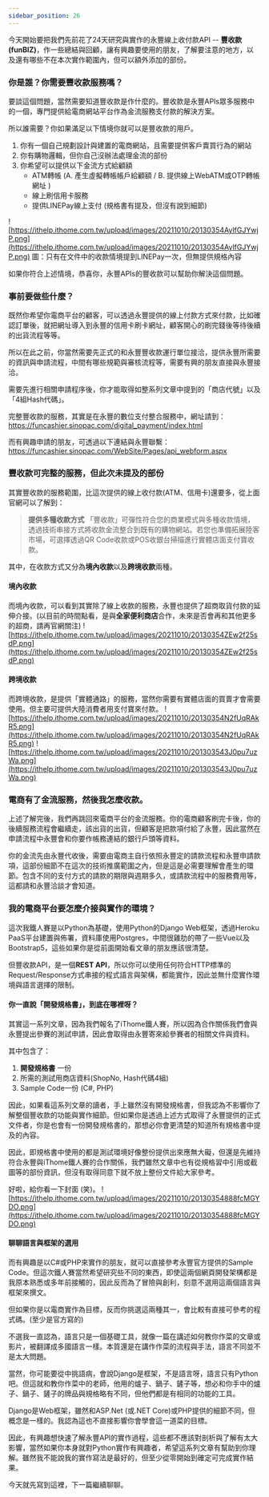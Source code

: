 ```yaml
---
sidebar_position: 26
---
```


今天開始要把我們先前花了24天研究與實作的永豐線上收付款API -- **豐收款 (funBIZ)**，作一些總結與回顧，讓有興趣要使用的朋友，了解要注意的地方，以及還有哪些不在本次實作範圍內，但可以額外添加的部份。

### 你是誰？你需要豐收款服務嗎？

要談這個問題，當然需要知道豐收款是作什麼的。豐收款是永豐APIs眾多服務中的一個，專門提供給電商網站平台作為金流服務支付款的解決方案。

所以誰需要？你如果滿足以下情境你就可以是豐收款的用戶。

1. 你有一個自己規劃設計與建置的電商網站，且需要提供客戶賣買行為的網站
2. 你有購物邏輯，但你自己沒辦法處理金流的部份
3. 你希望可以提供以下金流方式給顧額
   * ATM轉帳 (A. 產生虛擬轉帳帳戶給顧額 / B. 提供線上WebATM或OTP轉帳網址 )
   * 線上刷信用卡服務
   * 提供LINEPay線上支付 (規格書有提及，但沒有說到細節)

![https://ithelp.ithome.com.tw/upload/images/20211010/20130354AylfGJYwjP.png](https://ithelp.ithome.com.tw/upload/images/20211010/20130354AylfGJYwjP.png)
圖：只有在文件中的收款情境提到LINEPay一次，但無提供規格內容

如果你符合上述情境，恭喜你，永豐APIs的豐收款可以幫助你解決這個問題。

### 事前要做些什麼？

既然你希望你電商平台的顧客，可以透過永豐提供的線上付款方式來付款，比如確認訂單後，就把網址導入到永豐的信用卡刷卡網址，顧客開心的刷完錢後等待後續的出貨流程等等。

所以在此之前，你當然需要先正式的和永豐豐收款運行單位接洽，提供永豐所需要的資訊與申請流程，中間有哪些規範與審核流程等，需要有興的朋友直接與永豐接洽。

需要先進行相關申請程序後，你才能取得如整系列文章中提到的「商店代號」以及「4組Hash代碼」。

完整豐收款的服務，其實是在永豐的數位支付整合服務中，網址請到：
https://funcashier.sinopac.com/digital_payment/index.html

而有興趣申請的朋友，可透過以下連結與永豐聯繫：
https://funcashier.sinopac.com/WebSite/Pages/api_webform.aspx

### 豐收款可完整的服務，但此次未提及的部份

其實豐收款的服務範圍，比這次提供的線上收付款(ATM、信用卡)還要多，從上面官網可以了解到：

> **提供多種收款方式**
> 「豐收款」可彈性符合您的商業模式與多種收款情境，透過技術串接方式將收款金流整合到既有的購物網站。若您也準備拓展陸客市場，可選擇透過QR Code收款或POS收銀台掃描進行實體店面支付寶收款。

其中，在收款方式又分為**境內收款**以及**跨境收款**兩種。

#### 境內收款

而境內收款，可以看到其實除了線上收款的服務，永豐也提供了超商取貨付款的延伸介接。(以目前的時間點看，是與**全家便利商店**合作，未來是否會再和其他更多的超商，請再官網關注)
![https://ithelp.ithome.com.tw/upload/images/20211010/20130354ZEw2f25sdP.png](https://ithelp.ithome.com.tw/upload/images/20211010/20130354ZEw2f25sdP.png)

#### 跨境收款

而跨境收款，是提供「實體通路」的服務，當然你需要有實體店面的買賣才會需要使用。但主要可提供大陸消費者用支付寶來付款。
![https://ithelp.ithome.com.tw/upload/images/20211010/20130354N2fUqRAkR5.png](https://ithelp.ithome.com.tw/upload/images/20211010/20130354N2fUqRAkR5.png)
![https://ithelp.ithome.com.tw/upload/images/20211010/201303543J0pu7uzWa.png](https://ithelp.ithome.com.tw/upload/images/20211010/201303543J0pu7uzWa.png)

### 電商有了金流服務，然後我怎麼收款。

上述了解完後，我們再跳回來電商平台的金流服務。你的電商顧客刷完卡後，你的後續服務流程會繼續走，該出貨的出貨，但顧客是把款項付給了永豐，因此當然在申請流程中永豐會和你要作帳務連結的銀行戶頭等資料。

你的金流先由永豐代收後，需要由電商主自行依照永豐定的請款流程和永豐申請款項，這部份細節不在這次的技術推廣範圍之內，但是這是必需要理解會產生的環節。包含不同的支付方式的請款的期限與週期多久，或請款流程中的服務費用等，這都請和永豐洽談才會知道。

### 我的電商平台要怎麼介接與實作的環境？

這次我鐵人賽是以Python為基礎，使用Python的Django Web框架，透過Heroku PaaS平台建置與佈署，資料庫使用Postgres，中間很雞肋的帶了一些Vue以及Bootstrap5，這些如果你是從前面開始看文章的朋友應該很清楚。

但豐收款API，是一個**REST API**，所以你可以使用任何符合HTTP標準的Request/Response方式串接的程式語言與架構，都能實作，因此並無什麼實作環境與語言選擇的限制。

#### 你一直說「開發規格書」，到底在哪裡呀？

其實這一系列文章，因為我們報名了iThome鐵人賽，所以因為合作關係我們會與永豐提出參賽的測試申請，因此會取得由永豐寄來給參賽者的相關文件與資料。

其中包含了：

1. **開發規格書** 一份
2. 所需的測試用商店資料(ShopNo, Hash代碼4組)
3. Sample Code一份 (C#, PHP)

因此，如果看這系列文章的讀者，手上雖然沒有開發規格書，但我認為不影響你了解整個豐收款的功能與實作細節。但如果你是透過上述方式取得了永豐提供的正式文件者，你是也會有一份開發規格書的，那想必你會更清楚的知道所有規格書中提及的內容。

因此，即規格書中使用的都是測試環境好像整份提供出來應無大礙，但還是先維持符合永豐與iThome鐵人賽的合作關係，我們雖然文章中也有從規格習中引用或截圖等的部份資訊，但沒有取得同意下就不放上整份文件給大家參考。

好啦，給你看一下封面 (笑)。
![https://ithelp.ithome.com.tw/upload/images/20211010/20130354888fcMGYDO.png](https://ithelp.ithome.com.tw/upload/images/20211010/20130354888fcMGYDO.png)

#### 聊聊語言與框架的選用

而有興趣是以C#或PHP來實作的朋友，就可以直接參考永豐官方提供的Sample Code。但這次鐵人賽當然希望研究些不同的東西，即使這兩個網頁開發架構都是我原本熟悉或多年前接觸的，因此反而為了冒險與創利，刻意不選用這兩個語言與框架來撰文。

但如果你是以電商實作為目標，反而你挑選這兩種其一，會比較有直接可參考的程式碼。(至少是官方寫的)

不選我一直認為，語言只是一個基礎工具，就像一篇在講述如何教你作菜的文章或影片，被翻譯成多國語言一樣。本質還是在講作作菜的流程與手法，語言不同並不是太大問題。

當然，你可能要從中挑語病，會說Django是框架，不是語言呀，語言只有Python吧。但這就和教你作菜中的老師，他用的爐子、鍋子、鏟子等，想必和你手中的爐子、鍋子、鏟子的牌品與規格略有不同，但他們都是有相同的功能的工具。

Django是Web框架，雖然和ASP.Net (或.NET Core)或PHP提供的細節不同，但概念是一樣的。我認為這也不直接影響你會學會這一道菜的目標。

因此，有興趣想快速了解永豐API的實作過程，這些都不應該對剖析與了解有太大影響，當然如果你本身就對Python實作有興趣者，希望這系列文章有幫助到你理解。雖然我不能說我的實作寫法是最好的，但至少從零開始到確定可完成實作結果。

今天就先寫到這裡，下一篇繼續聊聊。